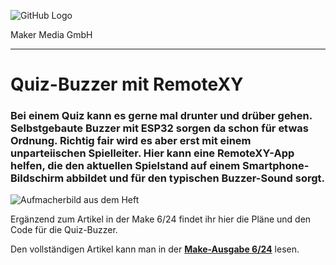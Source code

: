 ![GitHub Logo](http://www.heise.de/make/icons/make_logo.png)

Maker Media GmbH

***

# Quiz-Buzzer mit RemoteXY

### Bei einem Quiz kann es gerne mal drunter und drüber gehen. Selbstgebaute Buzzer mit ESP32 sorgen da schon für etwas Ordnung. Richtig fair wird es aber erst mit einem unparteiischen Spielleiter. Hier kann eine RemoteXY-App helfen, die den aktuellen Spielstand auf einem Smartphone-Bildschirm abbildet und für den typischen Buzzer-Sound sorgt.

![Aufmacherbild aus dem Heft](./remotexy_quiz_buzzer.jpg)

Ergänzend zum Artikel in der Make 6/24 findet ihr hier die Pläne und den Code für die Quiz-Buzzer.

Den vollständigen Artikel kann man in der **[Make-Ausgabe 6/24](https://www.heise.de/select/make/2024/6)** lesen.
